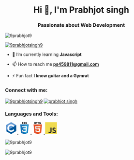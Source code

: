 <h1 align="center">Hi 👋, I'm Prabhjot singh</h1>
<h3 align="center">Passionate about Web Development</h3>

<p align="left"> <img src="https://komarev.com/ghpvc/?username=9prabhjot9&label=Profile%20views&color=0e75b6&style=flat" alt="9prabhjot9" /> </p>

<p align="left"> <a href="https://twitter.com/9prabhjotsingh9" target="blank"><img src="https://img.shields.io/twitter/follow/9prabhjotsingh9?logo=twitter&style=for-the-badge" alt="9prabhjotsingh9" /></a> </p>

- 🌱 I’m currently learning **Javascript**

- 📫 How to reach me **ps459811@gmail.com**

- ⚡ Fun fact **I know guitar and a Gymrat**

<h3 align="left">Connect with me:</h3>
<p align="left">
<a href="https://twitter.com/9prabhjotsingh9" target="blank"><img align="center" src="https://raw.githubusercontent.com/rahuldkjain/github-profile-readme-generator/master/src/images/icons/Social/twitter.svg" alt="9prabhjotsingh9" height="30" width="40" /></a>
<a href="https://linkedin.com/in/prabhjot singh" target="blank"><img align="center" src="https://raw.githubusercontent.com/rahuldkjain/github-profile-readme-generator/master/src/images/icons/Social/linked-in-alt.svg" alt="prabhjot singh" height="30" width="40" /></a>
</p>

<h3 align="left">Languages and Tools:</h3>
<p align="left"> <a href="https://www.cprogramming.com/" target="_blank" rel="noreferrer"> <img src="https://raw.githubusercontent.com/devicons/devicon/master/icons/c/c-original.svg" alt="c" width="40" height="40"/> </a> <a href="https://www.w3schools.com/css/" target="_blank" rel="noreferrer"> <img src="https://raw.githubusercontent.com/devicons/devicon/master/icons/css3/css3-original-wordmark.svg" alt="css3" width="40" height="40"/> </a> <a href="https://www.w3.org/html/" target="_blank" rel="noreferrer"> <img src="https://raw.githubusercontent.com/devicons/devicon/master/icons/html5/html5-original-wordmark.svg" alt="html5" width="40" height="40"/> </a> <a href="https://developer.mozilla.org/en-US/docs/Web/JavaScript" target="_blank" rel="noreferrer"> <img src="https://raw.githubusercontent.com/devicons/devicon/master/icons/javascript/javascript-original.svg" alt="javascript" width="40" height="40"/> </a> </p>

<p><img align="center" src="https://github-readme-stats.vercel.app/api/top-langs?username=9prabhjot9&show_icons=true&locale=en&layout=compact" alt="9prabhjot9" /></p>

<p><img align="center" src="https://github-readme-streak-stats.herokuapp.com/?user=9prabhjot9&" alt="9prabhjot9" /></p>
